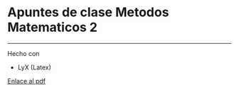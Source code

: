 # Apuntes de clase Metodos Matematicos 2
----------------

Hecho con
* LyX (Latex)

[Enlace al pdf](https://github.com/LaloHao/apuntes-mat2/blob/master/apuntes.pdf)
